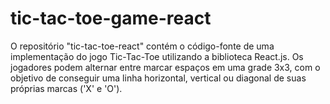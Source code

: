 
# tic-tac-toe-game-react
O repositório "tic-tac-toe-react" contém o código-fonte de uma implementação do jogo Tic-Tac-Toe utilizando a biblioteca React.js. Os jogadores podem alternar entre marcar espaços em uma grade 3x3, com o objetivo de conseguir uma linha horizontal, vertical ou diagonal de suas próprias marcas ('X' e 'O').

